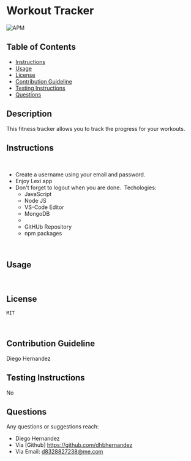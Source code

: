 # Workout Tracker
![APM](https://img.shields.io/apm/l/pack)
​
## Table of Contents
* [Instructions](#Instructions)
* [Usage](#Usage)
* [License](#license)
* [Contribution Guideline](#Contribution-Guideline)
* [Testing Instructions](#Testing-Instructions)
* [Questions](#Questions)
​
## Description 
This fitness tracker allows you to track the progress for your workouts.

## Instructions
<!-- * go to to the website [Heroku App](https://floating-thicket-44314.herokuapp.com/) -->
​
* Create a username using your email and password.
​
* Enjoy Lexi app
​
* Don't forget to logout when you are done.
​
Techologies:
    - JavaScript
    - Node JS
    - VS-Code Editor
    - MongoDB
    - 
    - GitHUb Repository
    - npm packages
    <!-- - [Heroku App](https://floating-thicket-44314.herokuapp.com/) -->
​
​
## Usage 
<!-- [![Watch the video](https://imgur.com/0pkx4pL.png)](https://youtu.be/X9Xd8J7cLOQ) -->
​
## License
    MIT
​
## Contribution Guideline

Diego Hernandez
## Testing Instructions
No
## Questions
Any questions or suggestions reach:

* Diego Hernandez
* Via [Github] https://github.com/dhbhernandez
* Via Email: d8328827238@me.com
